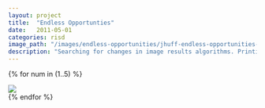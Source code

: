 ```yaml
---
layout: project
title:  "Endless Opportunties"
date:   2011-05-01
categories: risd 
image_path: "/images/endless-opportunities/jhuff-endless-opportunities-"
description: "Searching for changes in image results algorithms. Printing the results onto paper. Looping. Searching. Finding. Printing. Endless opportunities."
---
```


{% for num in (1..5) %}
<div>
    <img class="mb3" src="{{ page.image_path }}{{ num }}.jpg" srcset="{{ page.image_path }}{{ num }}.jpg 1x, {{ page.image_path }}{{ num }}-2x.jpg 2x"/>
</div>
{% endfor %}
